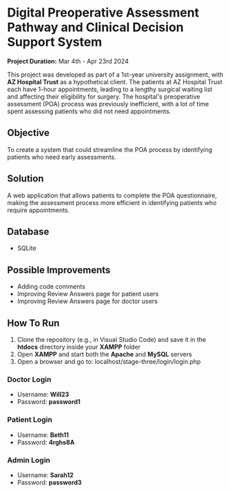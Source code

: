 # Digital Preoperative Assessment Pathway and Clinical Decision Support System
**Project Duration:** Mar 4th - Apr 23rd 2024

This project was developed as part of a 1st-year university assignment, with **AZ Hospital Trust** as a hypothetical client. The patients at AZ Hospital Trust each have 1-hour appointments, leading to a lengthy surgical waiting list and affecting their eligibility for surgery. The hospital's preoperative assessment (POA) process was previously inefficient, with a lot of time spent assessing patients who did not need appointments.

## Objective
To create a system that could streamline the POA process by identifying patients who need early assessments.

## Solution  
A web application that allows patients to complete the POA questionnaire, making the assessment process more efficient in identifying patients who require appointments.

## Database
- SQLite

## Possible Improvements
- Adding code comments
- Improving Review Answers page for patient users
- Improving Review Answers page for doctor users

## How To Run
1. Clone the repository (e.g., in Visual Studio Code) and save it in the **htdocs** directory inside your **XAMPP** folder
2. Open **XAMPP** and start both the **Apache** and **MySQL** servers
2. Open a browser and go to: localhost/stage-three/login/login.php

### Doctor Login
- Username: **Will23**
- Password: **password1**

### Patient Login
- Username: **Beth11**
- Password: **4rghs8A**

### Admin Login
- Username: **Sarah12**
- Password: **password3**
